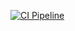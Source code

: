 [![CI Pipeline](https://github.com/Regina73G/ajs_arraybuffer_math/actions/workflows/main.yml/badge.svg)](https://github.com/Regina73G/ajs_arraybuffer_math/actions/workflows/main.yml)